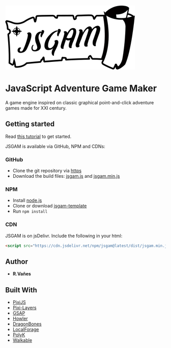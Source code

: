 ![](logo/jsgamLogo.png)
# JavaScript Adventure Game Maker

A game engine inspired on classic graphical point-and-click adventure games made for XXI century.

## Getting started
Read [this tutorial](https://kreezii.github.io/jsgam/tutorial.html) to get started.

JSGAM is available via GitHub, NPM and CDNs:

### GitHub
- Clone the git repository via [https](https://github.com/kreezii/jsgam.git)
- Download the build files: [jsgam.js](https://github.com/kreezii/jsgam/blob/master/dist/jsgam.js) and [jsgam.min.js](https://github.com/kreezii/jsgam/blob/master/dist/jsgam.min.js)

### NPM
- Install [node.js](https://nodejs.org)
- Clone or download [jsgam-template](https://github.com/kreezii/jsgam-template)
- Run ```npm install```

### CDN
JSGAM is on jsDelivr. Include the following in your html:
```html
<script src="https://cdn.jsdelivr.net/npm/jsgam@latest/dist/jsgam.min.js"></script>
```

## Author

* **R.Vañes**

## Built With

* [PixiJS](http://www.pixijs.com/)
* [Pixi-Layers](https://github.com/pixijs/pixi-display)
* [GSAP](https://greensock.com/gsap)
* [Howler](https://howlerjs.com/)
* [DragonBones](http://dragonbones.com/)
* [LocalForage](https://github.com/localForage/localForage)
* [PolyK](http://polyk.ivank.net/)
* [Walkable](https://github.com/implicit-invocation/walkable)
